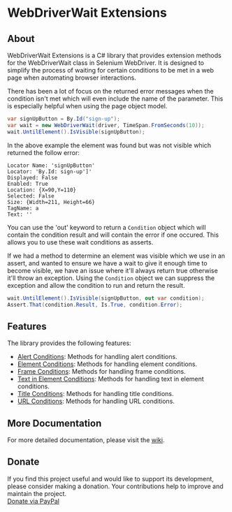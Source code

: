 ﻿# WebDriverWait Extensions

## About

WebDriverWait Extensions is a C# library that provides extension methods for the WebDriverWait class in Selenium WebDriver. It is designed to simplify the process of waiting for certain conditions to be met in a web page when automating browser interactions.

There has been a lot of focus on the returned error messages when the condition isn't met which will even include the name of the parameter. This is especially helpful when using the page object model.

```csharp
var signUpButton = By.Id("sign-up");
var wait = new WebDriverWait(driver, TimeSpan.FromSeconds(10));
wait.UntilElement().IsVisible(signUpButton);
```
In the above example the element was found but was not visible which returned the follow error:
```
Locator Name: 'signUpButton'
Locator: 'By.Id: sign-up']'
Displayed: False
Enabled: True
Location: {X=90,Y=110}
Selected: False
Size: {Width=211, Height=66}
TagName: a
Text: ''
```
You can use the 'out' keyword to return a `Condition` object which will contain the condition result and will contain the error if one occured. This allows you to use these wait conditions as asserts.

If we had a method to determine an element was visible which we use in an assert, and wanted to ensure we have a wait to give it enough time to become visible, we have an issue where it'll always return true otherwise it'll throw an exception.
Using the `Condition` object we can suppress the exception and allow the condition to run and return the result.
```csharp
wait.UntilElement().IsVisible(signUpButton, out var condition);
Assert.That(condition.Result, Is.True, condition.Error);
```

## Features

The library provides the following features:

- [Alert Conditions](https://github.com/domwills/WebDriverWaitExtensions/wiki/UntilAlert()): Methods for handling alert conditions.
- [Element Conditions](https://github.com/domwills/WebDriverWaitExtensions/wiki/UntilElement()): Methods for handling element conditions.
- [Frame Conditions](https://github.com/domwills/WebDriverWaitExtensions/wiki/UntilFrame()): Methods for handling frame conditions.
- [Text in Element Conditions](https://github.com/domwills/WebDriverWaitExtensions/wiki/UntilTextInElement()): Methods for handling text in element conditions.
- [Title Conditions](https://github.com/domwills/WebDriverWaitExtensions/wiki/UntilTitle()): Methods for handling title conditions.
- [URL Conditions](https://github.com/domwills/WebDriverWaitExtensions/wiki/UntilUrl()): Methods for handling URL conditions.

## More Documentation
For more detailed documentation, please visit the [wiki](https://github.com/domwills/WebDriverWaitExtensions/wiki).

## Donate
If you find this project useful and would like to support its development, please consider making a donation. 
Your contributions help to improve and maintain the project.  
[Donate via PayPal](https://paypal.me/expectedresult)